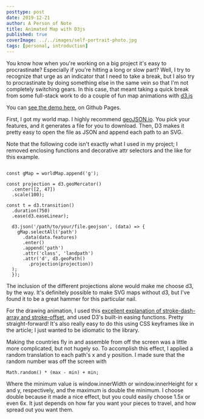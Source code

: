 ```yaml
---
posttype: post
date: 2019-12-21
author: A Person of Note
title: Animated Map with D3js
published: true
coverImage: ../../images/self-portrait-photo.jpg
tags: [personal, introduction]
---
```


You know how when you're working on a big project it's easy to procrastinate? Especially if you're hitting a long or slow part? Well, I try to recognize that urge as an indicator that I need to take a break, but I also try to procrastinate by doing something else in the same vein so that I'm not completely switching  gears. In this case, that meant taking a quick break from some full-stack work to do a couple of fun map animations with [d3.js](https://d3js.org/)

You can [see the demo here](href="https://personofnote.github.io/animated-map-drawing/), on Github Pages.

First, I got my world map. I highly recommend [geoJSON.io](https://geojson.io). You pick your features, and it generates a file for you to download. Then, D3 makes it pretty easy to open the file as JSON and append each path to an SVG.

Note that the following code isn't exactly what I used in my project; I removed enclosing functions and decorative attr selectors and the like for this example.

```const worldMapSVG = d3.select('#world-map');

const gMap = worldMap.append('g');

const projection = d3.geoMercator()
  .center([2, 47])
  .scale(100);

const t = d3.transition()
  .duration(750)
  .ease(d3.easeLinear);

  d3.json('/path/to/your/file.geojson', (data) => {
    gMap.selectAll('path')
      .data(data.features)
      .enter()
      .append('path')
      .attr('class', 'landpath')
      .attr('d', d3.geoPath()
        .projection(projection))
  );
  });
  ```

The inclusion of the different projections alone would make me choose d3, by the way. It's definitely possible to make SVG maps without d3, but I've found it to be a great hammer for this particular nail.

For the drawing animation, I used this [excellent explanation of stroke-dash-array and stroke-offset](https://css-tricks.com/svg-line-animation-works/), and used D3's built-in easing functions. Pretty straight-forward! It's also really easy to do this using CSS keyframes like in the article; I just wanted to be idiomatic to the library.

Making the countries fly in and assemble from off the screen was a little more complicated, but not hugely so. To accomplish this effect, I applied a random translation to each path's x and y position. I made sure that the random number was off the screen with

  `Math.random() * (max - min) + min;`

Where the minimum value is window.innerWidth or window.innerHeight for x and  y, respectively, and the maximum is double the minimum. I choose double because it made a nice effect, but you could easily choose 1.5x or even 6x. It just depends on how far you want your pieces to travel, and how spread out you want them.
  